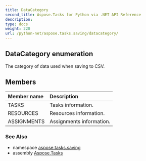 ```yaml
---
title: DataCategory
second_title: Aspose.Tasks for Python via .NET API Reference
description: 
type: docs
weight: 220
url: /python-net/aspose.tasks.saving/datacategory/
---
```


## DataCategory enumeration

The category of data used when saving to CSV.

## Members
| Member name | Description |
| :- | :- |
|TASKS|Tasks information.|
|RESOURCES|Resources information.|
|ASSIGNMENTS|Assignments information.|

### See Also

* namespace [aspose.tasks.saving](/tasks/python-net/aspose.tasks.saving/)
* assembly [Aspose.Tasks](/tasks/python-net/)

